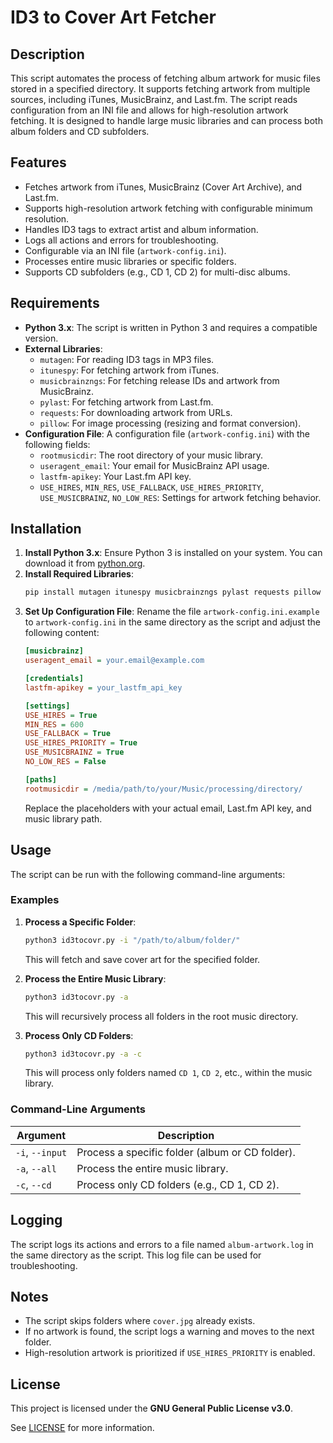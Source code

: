 # ID3 to Cover Art Fetcher

## Description
This script automates the process of fetching album artwork for music files stored in a specified directory. It supports fetching artwork from multiple sources, including iTunes, MusicBrainz, and Last.fm. The script reads configuration from an INI file and allows for high-resolution artwork fetching. It is designed to handle large music libraries and can process both album folders and CD subfolders.

## Features
- Fetches artwork from iTunes, MusicBrainz (Cover Art Archive), and Last.fm.
- Supports high-resolution artwork fetching with configurable minimum resolution.
- Handles ID3 tags to extract artist and album information.
- Logs all actions and errors for troubleshooting.
- Configurable via an INI file (`artwork-config.ini`).
- Processes entire music libraries or specific folders.
- Supports CD subfolders (e.g., CD 1, CD 2) for multi-disc albums.

## Requirements
- **Python 3.x**: The script is written in Python 3 and requires a compatible version.
- **External Libraries**:
  - `mutagen`: For reading ID3 tags in MP3 files.
  - `itunespy`: For fetching artwork from iTunes.
  - `musicbrainzngs`: For fetching release IDs and artwork from MusicBrainz.
  - `pylast`: For fetching artwork from Last.fm.
  - `requests`: For downloading artwork from URLs.
  - `pillow`: For image processing (resizing and format conversion).
- **Configuration File**: A configuration file (`artwork-config.ini`) with the following fields:
  - `rootmusicdir`: The root directory of your music library.
  - `useragent_email`: Your email for MusicBrainz API usage.
  - `lastfm-apikey`: Your Last.fm API key.
  - `USE_HIRES`, `MIN_RES`, `USE_FALLBACK`, `USE_HIRES_PRIORITY`, `USE_MUSICBRAINZ`, `NO_LOW_RES`: Settings for artwork fetching behavior.

## Installation
1. **Install Python 3.x**: Ensure Python 3 is installed on your system. You can download it from [python.org](https://www.python.org/).
2. **Install Required Libraries**:
   ```bash
   pip install mutagen itunespy musicbrainzngs pylast requests pillow
   ```
3. **Set Up Configuration File**:
   Rename the file `artwork-config.ini.example` to `artwork-config.ini` in the same directory as the script and adjust the following content:
   ```ini
   [musicbrainz]
   useragent_email = your.email@example.com

   [credentials]
   lastfm-apikey = your_lastfm_api_key

   [settings]
   USE_HIRES = True
   MIN_RES = 600
   USE_FALLBACK = True
   USE_HIRES_PRIORITY = True
   USE_MUSICBRAINZ = True
   NO_LOW_RES = False

   [paths]
   rootmusicdir = /media/path/to/your/Music/processing/directory/
   ```
   Replace the placeholders with your actual email, Last.fm API key, and music library path.

## Usage
The script can be run with the following command-line arguments:

### Examples
1. **Process a Specific Folder**:
   ```bash
   python3 id3tocovr.py -i "/path/to/album/folder/"
   ```
   This will fetch and save cover art for the specified folder.

2. **Process the Entire Music Library**:
   ```bash
   python3 id3tocovr.py -a
   ```
   This will recursively process all folders in the root music directory.

3. **Process Only CD Folders**:
   ```bash
   python3 id3tocovr.py -a -c
   ```
   This will process only folders named `CD 1`, `CD 2`, etc., within the music library.

### Command-Line Arguments
| Argument | Description |
|----------|-------------|
| `-i`, `--input` | Process a specific folder (album or CD folder). |
| `-a`, `--all`   | Process the entire music library. |
| `-c`, `--cd`    | Process only CD folders (e.g., CD 1, CD 2). |

## Logging
The script logs its actions and errors to a file named `album-artwork.log` in the same directory as the script. This log file can be used for troubleshooting.

## Notes
- The script skips folders where `cover.jpg` already exists.
- If no artwork is found, the script logs a warning and moves to the next folder.
- High-resolution artwork is prioritized if `USE_HIRES_PRIORITY` is enabled.

## License

This project is licensed under the **GNU General Public License v3.0**.

See [LICENSE](../../LICENSE) for more information.
